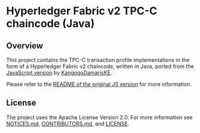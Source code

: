# Hyperledger Fabric v2 TPC-C chaincode (Java)

## Overview

This project contains the TPC-C transaction profile implementations in the form of a Hyperledger Fabric v2 chaincode, written in Java, ported from the [JavaScript version](../../v1/javascript/README.md) by [KangogoDamarisKE](https://github.com/KangogoDamarisKE).

Please refer to the [README of the original JS version](../../v1/javascript/README.md) for more information.


## License

The project uses the Apache License Version 2.0. For more information see [NOTICES.md](./../../NOTICES.md), [CONTRIBUTORS.md](./../../CONTRIBUTORS.md), and [LICENSE](./../../LICENSE).

